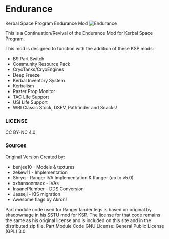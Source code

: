 # Endurance   
Kerbal Space Program Endurance Mod
![Endurance](https://i.imgur.com/k3IHQGP.jpg)

This is a Continuation/Revival of the Endurance Mod for Kerbal Space Program.

This mod is designed to function with the addition of these KSP mods:
* B9 Part Switch
* Community Resource Pack
* CryoTanks/CryoEngines
* Deep Freeze
* Kerbal Inventory System
* Kerbalism
* Raster Prop Monitor
* TAC Life Support
* USI Life Support
* WBI Classic Stock, DSEV, Pathfinder and Snacks!

### LICENSE
CC BY-NC 4.0   

### Sources
Original Version Created by:   

* benjee10 - Models & textures   
* zekew11 - Implementation   
* Shryq - Ranger IVA Implementation & Ranger (up to v5.0)   
* xxhansonmaxx - IVAs   
* InsanePlumber - DDS Conversion   
* Jasseji - KIS migration   
* Awesome flags by Akron!   


Part module code used for Ranger lander legs is based on original by shadowmage in his SSTU mod for KSP.
The license for that code remains the same as his original license and is included on this site and in the distributed zip file.
Part Module Code GNU License: General Public License (GPL) 3.0 
